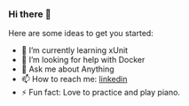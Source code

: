 ### Hi there 👋


Here are some ideas to get you started:

- 🌱 I’m currently learning xUnit
- 🤔 I’m looking for help with Docker
- 💬 Ask me about Anything
- 📫 How to reach me: [linkedin](https://www.linkedin.com/in/marco-n-79171478)
- ⚡ Fun fact: Love to practice and play piano.

